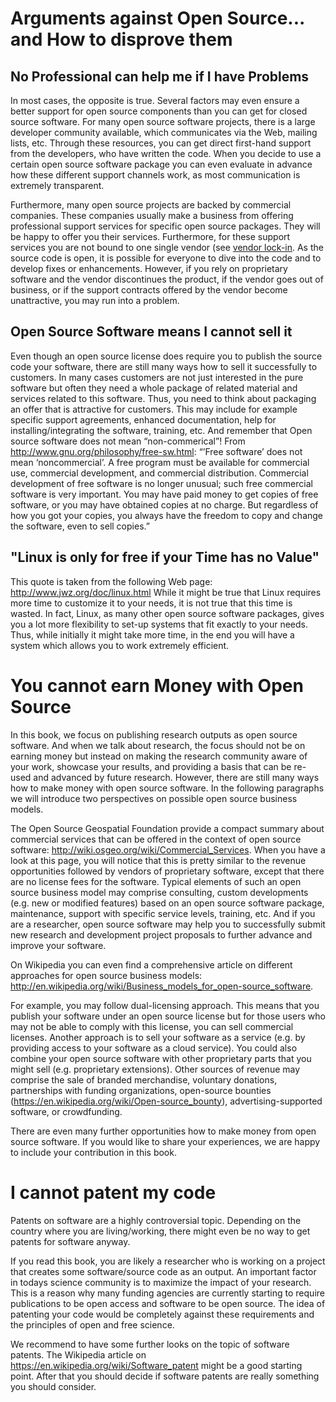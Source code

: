 # Arguments against Open Source... and How to disprove them

## No Professional can help me if I have Problems

In most cases, the opposite is true. Several factors may even ensure a better support for open source components than you can get for closed source software.
For many open source software projects, there is a large developer community available, which communicates via the Web, mailing lists, etc. Through these resources, you can get direct first-hand support from the developers, who have written the code. When you decide to use a certain open source software package you can even evaluate in advance how these different support channels work, as most communication is extremely transparent.

Furthermore, many open source projects are backed by commercial companies. These companies usually make a business from offering professional support services for specific open source packages. They will be happy to offer you their services. Furthermore, for these support services you are not bound to one single vendor (see [vendor lock-in](https://en.wikipedia.org/wiki/Vendor_lock-in). As the source code is open, it is possible for everyone to dive into the code and to develop fixes or enhancements. However, if you rely on proprietary software and the vendor discontinues the product, if the vendor goes out of business, or if the support contracts offered by the vendor become unattractive, you may run into a problem.


## Open Source Software means I cannot sell it

Even though an open source license does require you to publish the source code your software, there are still many ways how to sell it successfully to customers. In many cases customers are not just interested in the pure software but often they need a whole package of related material and services related to this software. Thus, you need to think about packaging an offer that is attractive for customers. This may include for example specific support agreements, enhanced documentation, help for installing/integrating the software, training, etc.
And remember that Open source software does not mean “non-commerical”! From http://www.gnu.org/philosophy/free-sw.html:
“’Free software’ does not mean ‘noncommercial’. A free program must be available for commercial use, commercial development, and commercial distribution. Commercial development of free software is no longer unusual; such free commercial software is very important. You may have paid money to get copies of free software, or you may have obtained copies at no charge. But regardless of how you got your copies, you always have the freedom to copy and change the software, even to sell copies.”


## "Linux is only for free if your Time has no Value"

This quote is taken from the following Web page: http://www.jwz.org/doc/linux.html
While it might be true that Linux requires more time to customize it to your needs, it is not true that this time is wasted. In fact, Linux, as many other open source software packages, gives you a lot more flexibility to set-up systems that fit exactly to your needs. Thus, while initially it might take more time, in the end you will have a system which allows you to work extremely efficient.


# You cannot earn Money with Open Source

In this book, we focus on publishing research outputs as open source software. And when we talk about research, the focus should not be on earning money but instead on making the research community aware of your work, showcase your results, and providing a basis that can be re-used and advanced by future research. However, there are still many ways how to make money with open source software. In the following paragraphs we will introduce two perspectives on possible open source business models.

The Open Source Geospatial Foundation provide a compact summary about commercial services that can be offered in the context of open source software: http://wiki.osgeo.org/wiki/Commercial_Services. When you have a look at this page, you will notice that this is pretty similar to the revenue opportunities followed by vendors of proprietary software, except that there are no license fees for the software. Typical elements of such an open source business model may comprise consulting, custom developments (e.g. new or modified features) based on an open source software package, maintenance, support with specific service levels, training, etc. And if you are a researcher, open source software may help you to successfully submit new research and development project proposals to further advance and improve your software.

On Wikipedia you can even find a comprehensive article on different approaches for open source business models: http://en.wikipedia.org/wiki/Business_models_for_open-source_software. 

For example, you may follow dual-licensing approach. This means that you publish your software under an open source license but for those users who may not be able to comply with this license, you can sell commercial licenses. Another approach is to sell your software as a service (e.g. by providing access to your software as a cloud service). You could also combine your open source software with other proprietary parts that you might sell (e.g. proprietary extensions). Other sources of revenue may comprise the sale of branded merchandise, voluntary donations, partnerships with funding organizations, open-source bounties (https://en.wikipedia.org/wiki/Open-source_bounty), advertising-supported software, or crowdfunding.

There are even many further opportunities how to make money from open source software. If you would like to share your experiences, we are happy to include your contribution in this book.


# I cannot patent my code

Patents on software are a highly controversial topic. Depending on the country where you are living/working, there might even be no way to get patents for software anyway.

If you read this book, you are likely a researcher who is working on a project that creates some software/source code as an output. An important factor in todays science community is to maximize the impact of your research. This is a reason why many funding agencies are currently starting to require publications to be open access and software to be open source. The idea of patenting your code would be completely against these requirements and the principles of open and free science.

We recommend to have some further looks on the topic of software patents. The Wikipedia article on https://en.wikipedia.org/wiki/Software_patent might be a good starting point. After that you should decide if software patents are really something you should consider.

